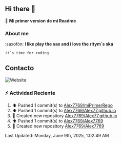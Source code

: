 ## Hi there 👋
:pencil: **Mi primer version de mi Readme**
### About me
:saxofón: **I like play the sax and i love the ritym´s ska**

```bash
it´s time for coding
```

##  Contacto
![Website](https://img.shields.io/website?url=https%3A%2F%2Fwww.linkedin.com%2Fin%2Ferick-alejandro-ramirez-02615798%2F) 

### :zap: Actividad Reciente
<!--RECENT_ACTIVITY:start-->
1. ⬆️ Pushed 1 commit(s) to [Alex7769/miPrimerRepo](https://github.com/Alex7769/miPrimerRepo)<br>
2. ⬆️ Pushed 1 commit(s) to [Alex7769/Alex77.github.io](https://github.com/Alex7769/Alex77.github.io)<br>
3. 📔 Created new repository [Alex7769/Alex77.github.io](https://github.com/Alex7769/Alex77.github.io)<br>
4. ⬆️ Pushed 1 commit(s) to [Alex7769/Alex7769](https://github.com/Alex7769/Alex7769)<br>
5. 📔 Created new repository [Alex7769/Alex7769](https://github.com/Alex7769/Alex7769)<br>
<!--RECENT_ACTIVITY:end-->
<!--RECENT_ACTIVITY:last_update-->
Last Updated: Monday, June 9th, 2025, 1:02:49 AM
<!--RECENT_ACTIVITY:last_update_end-->
<!-- Proyectos recientes-->
<!-- -->

<!--
**Alex7769/Alex7769** is a ✨ _special_ ✨ repository because its `README.md` (this file) appears on your GitHub profile.

Here are some ideas to get you started:

- 🔭 I’m currently working on ...
- 🌱 I’m currently learning ...
- 👯 I’m looking to collaborate on ...
- 🤔 I’m looking for help with ...
- 💬 Ask me about ...
- 📫 How to reach me: ...
- 😄 Pronouns: ...
- ⚡ Fun fact: ...
-->
